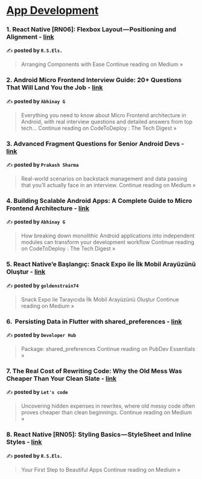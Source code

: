 
<h1><a href=https://medium.com/tag/mobile-app-development/recommended target="_blank" rel="noopener noreferrer">App Development</a></h1>
<h3>1. React Native [RN06]: Flexbox Layout — Positioning and Alignment - <a href="https://medium.com/@ramy.sameh.radwan/react-native-rn06-flexbox-layout-positioning-and-alignment-35a7c8037026?source=rss------mobile_app_development-5" target="_blank" rel="noopener noreferrer">link</a></h3>

✍️ **posted by `R.S.Els.`**

<blockquote>Arranging Components with Ease
Continue reading on Medium »</blockquote>

<h3>2. Android Micro Frontend Interview Guide: 20+ Questions That Will Land You the Job - <a href="https://medium.com/codetodeploy/android-micro-frontend-interview-guide-20-questions-that-will-land-you-the-job-74b8c9c05d05?source=rss------mobile_app_development-5" target="_blank" rel="noopener noreferrer">link</a></h3>

✍️ **posted by `Abhinay G`**

<blockquote>Everything you need to know about Micro Frontend architecture in Android, with real interview questions and detailed answers from top tech…
Continue reading on CodeToDeploy : The Tech Digest »</blockquote>

<h3>3. Advanced Fragment Questions for Senior Android Devs - <a href="https://trricho.medium.com/advanced-fragment-questions-for-senior-android-devs-aecd518ebb60?source=rss------mobile_app_development-5" target="_blank" rel="noopener noreferrer">link</a></h3>

✍️ **posted by `Prakash Sharma`**

<blockquote>Real-world scenarios on backstack management and data passing that you’ll actually face in an interview.
Continue reading on Medium »</blockquote>

<h3>4. Building Scalable Android Apps: A Complete Guide to Micro Frontend Architecture - <a href="https://medium.com/codetodeploy/building-scalable-android-apps-a-complete-guide-to-micro-frontend-architecture-57967c4676e8?source=rss------mobile_app_development-5" target="_blank" rel="noopener noreferrer">link</a></h3>

✍️ **posted by `Abhinay G`**

<blockquote>How breaking down monolithic Android applications into independent modules can transform your development workflow
Continue reading on CodeToDeploy : The Tech Digest »</blockquote>

<h3>5. React Native’e Başlangıç: Snack Expo ile İlk Mobil Arayüzünü Oluştur - <a href="https://medium.com/@ahmetesataltunsoy/react-nativee-ba%C5%9Flang%C4%B1%C3%A7-snack-expo-ile-i%CC%87lk-mobil-aray%C3%BCz%C3%BCn%C3%BC-olu%C5%9Ftur-814e63726275?source=rss------mobile_app_development-5" target="_blank" rel="noopener noreferrer">link</a></h3>

✍️ **posted by `goldenstrain74`**

<blockquote>Snack Expo ile Tarayıcıda İlk Mobil Arayüzünü Oluştur
Continue reading on Medium »</blockquote>

<h3>6. ️ Persisting Data in Flutter with shared_preferences - <a href="https://medium.com/pubdev-essentials/%EF%B8%8F-persisting-data-in-flutter-with-shared-preferences-42b82f57cb2e?source=rss------mobile_app_development-5" target="_blank" rel="noopener noreferrer">link</a></h3>

✍️ **posted by `Developer Hub`**

<blockquote>Package: shared_preferences
Continue reading on PubDev Essentials »</blockquote>

<h3>7. The Real Cost of Rewriting Code: Why the Old Mess Was Cheaper Than Your Clean Slate - <a href="https://medium.com/@letsCodeDevelopers/the-real-cost-of-rewriting-code-why-the-old-mess-was-cheaper-than-your-clean-slate-76f9e6dc42a1?source=rss------mobile_app_development-5" target="_blank" rel="noopener noreferrer">link</a></h3>

✍️ **posted by `Let's code`**

<blockquote>Uncovering hidden expenses in rewrites, where old messy code often proves cheaper than clean beginnings.
Continue reading on Medium »</blockquote>

<h3>8. React Native [RN05]: Styling Basics — StyleSheet and Inline Styles - <a href="https://medium.com/@ramy.sameh.radwan/react-native-rn05-styling-basics-stylesheet-and-inline-styles-6dd87b679243?source=rss------mobile_app_development-5" target="_blank" rel="noopener noreferrer">link</a></h3>

✍️ **posted by `R.S.Els.`**

<blockquote>Your First Step to Beautiful Apps
Continue reading on Medium »</blockquote>

